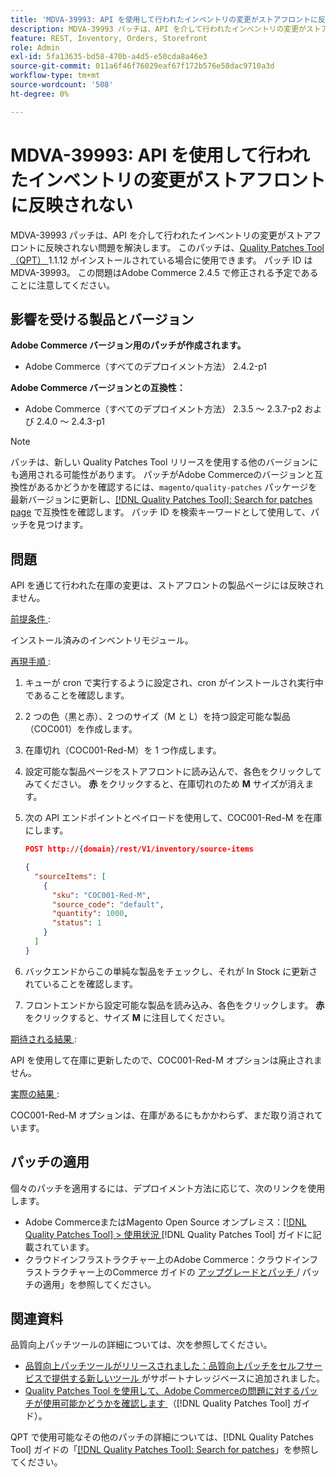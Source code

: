 ```yaml
---
title: 'MDVA-39993: API を使用して行われたインベントリの変更がストアフロントに反映されない'
description: MDVA-39993 パッチは、API を介して行われたインベントリの変更がストアフロントに反映されない問題を解決します。 このパッチは、[Quality Patches Tool （QPT） ] （https://experienceleague.adobe.com/en/docs/commerce-operations/tools/quality-patches-tool/quality-patches-tool-to-self-serve-quality-patches） 1.1.12 がインストールされている場合に利用できます。 パッチ ID は MDVA-39993。 この問題はAdobe Commerce 2.4.5 で修正される予定であることに注意してください。
feature: REST, Inventory, Orders, Storefront
role: Admin
exl-id: 5fa13635-bd58-470b-a4d5-e50cda8a46e3
source-git-commit: 011a6f46f76029eaf67f172b576e58dac9710a3d
workflow-type: tm+mt
source-wordcount: '508'
ht-degree: 0%

---
```


# MDVA-39993: API を使用して行われたインベントリの変更がストアフロントに反映されない

MDVA-39993 パッチは、API を介して行われたインベントリの変更がストアフロントに反映されない問題を解決します。 このパッチは、[Quality Patches Tool （QPT） ](https://experienceleague.adobe.com/en/docs/commerce-operations/tools/quality-patches-tool/quality-patches-tool-to-self-serve-quality-patches)1.1.12 がインストールされている場合に使用できます。 パッチ ID は MDVA-39993。 この問題はAdobe Commerce 2.4.5 で修正される予定であることに注意してください。

## 影響を受ける製品とバージョン

**Adobe Commerce バージョン用のパッチが作成されます。**

* Adobe Commerce（すべてのデプロイメント方法） 2.4.2-p1

**Adobe Commerce バージョンとの互換性：**

* Adobe Commerce（すべてのデプロイメント方法） 2.3.5 ～ 2.3.7-p2 および 2.4.0 ～ 2.4.3-p1

>[!NOTE]
>
>パッチは、新しい Quality Patches Tool リリースを使用する他のバージョンにも適用される可能性があります。 パッチがAdobe Commerceのバージョンと互換性があるかどうかを確認するには、`magento/quality-patches` パッケージを最新バージョンに更新し、[[!DNL Quality Patches Tool]: Search for patches page](https://experienceleague.adobe.com/en/docs/commerce-operations/tools/quality-patches-tool/quality-patches-tool-to-self-serve-quality-patches) で互換性を確認します。 パッチ ID を検索キーワードとして使用して、パッチを見つけます。

## 問題

API を通じて行われた在庫の変更は、ストアフロントの製品ページには反映されません。

<u> 前提条件 </u>:

インストール済みのインベントリモジュール。

<u> 再現手順 </u>:

1. キューが cron で実行するように設定され、cron がインストールされ実行中であることを確認します。
1. 2 つの色（黒と赤）、2 つのサイズ（M と L）を持つ設定可能な製品（COC001）を作成します。
1. 在庫切れ（COC001-Red-M）を 1 つ作成します。
1. 設定可能な製品ページをストアフロントに読み込んで、各色をクリックしてみてください。 **赤** をクリックすると、在庫切れのため **M** サイズが消えます。
1. 次の API エンドポイントとペイロードを使用して、COC001-Red-M を在庫にします。

   ```json
   POST http://{domain}/rest/V1/inventory/source-items
   
   {
     "sourceItems": [
       {
         "sku": "COC001-Red-M",
         "source_code": "default",
         "quantity": 1000,
         "status": 1
       }
     ]
   }
   ```

1. バックエンドからこの単純な製品をチェックし、それが In Stock に更新されていることを確認します。
1. フロントエンドから設定可能な製品を読み込み、各色をクリックします。 **赤** をクリックすると、サイズ **M** に注目してください。

<u> 期待される結果 </u>:

API を使用して在庫に更新したので、COC001-Red-M オプションは廃止されません。

<u> 実際の結果 </u>:

COC001-Red-M オプションは、在庫があるにもかかわらず、まだ取り消されています。

## パッチの適用

個々のパッチを適用するには、デプロイメント方法に応じて、次のリンクを使用します。

* Adobe CommerceまたはMagento Open Source オンプレミス：[[!DNL Quality Patches Tool] > 使用状況 ](/help/tools/quality-patches-tool/usage.md)[!DNL Quality Patches Tool] ガイドに記載されています。
* クラウドインフラストラクチャー上のAdobe Commerce：クラウドインフラストラクチャー上のCommerce ガイドの [ アップグレードとパッチ ](https://experienceleague.adobe.com/docs/commerce-cloud-service/user-guide/develop/upgrade/apply-patches.html)/ パッチの適用」を参照してください。

## 関連資料

品質向上パッチツールの詳細については、次を参照してください。

* [ 品質向上パッチツールがリリースされました：品質向上パッチをセルフサービスで提供する新しいツール ](https://experienceleague.adobe.com/en/docs/commerce-operations/tools/quality-patches-tool/quality-patches-tool-to-self-serve-quality-patches) がサポートナレッジベースに追加されました。
* [Quality Patches Tool を使用して、Adobe Commerceの問題に対するパッチが使用可能かどうかを確認します ](/help/tools/quality-patches-tool/patches-available-in-qpt/check-patch-for-magento-issue-with-magento-quality-patches.md) （[!DNL Quality Patches Tool] ガイド）。

QPT で使用可能なその他のパッチの詳細については、[!DNL Quality Patches Tool] ガイドの「[[!DNL Quality Patches Tool]: Search for patches](https://experienceleague.adobe.com/tools/commerce-quality-patches/index.html)」を参照してください。
